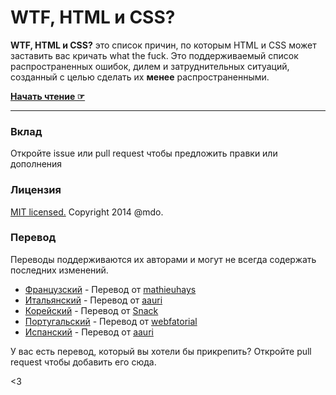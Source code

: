 # WTF, HTML и CSS?

**WTF, HTML и CSS?** это список причин, по которым HTML и CSS может заставить вас кричать what the fuck. Это поддерживаемый список распространенных ошибок, дилем и затруднительных ситуаций, созданный с целью сделать их **менее** распространенными.

**[Начать чтение ☞](http://wtfhtmlcss.com)**

---

### Вклад

Откройте issue или pull request чтобы предложить правки или дополнения


### Лицензия

[MIT licensed.](LICENSE.md) Copyright 2014 @mdo.

### Перевод

Переводы поддерживаются их авторами и могут не всегда содержать последних изменений.

- [Французский](http://mathieuhays.github.io/wtf-html-css/) - Перевод от [mathieuhays](https://github.com/mathieuhays)
- [Итальянский](http://aauri.github.io/wtf-html-css/) - Перевод от [aauri](https://github.com/aauri)
- [Корейский](http://snack-x.github.io/wtf-html-css/) - Перевод от [Snack](https://github.com/Snack-X)
- [Португальский](http://webfatorial.github.io/wtf-html-css/) - Перевод от [webfatorial](http://webfatorial.com/)
- [Испанский](http://aauri.github.io/wtf-html-y-css/) - Перевод от [aauri](https://github.com/aauri)

У вас есть перевод, который вы хотели бы прикрепить? Откройте pull request чтобы добавить его сюда.

<3

